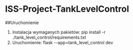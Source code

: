 # ISS-Project-TankLevelControl

##Uruchomienie
1. Instalacja wymaganych pakietów:  pip install -r ./tank_level_control/requirements.txt
2. Uruchomienie: flask --app=tank_level_control dev

